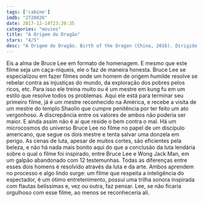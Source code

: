 ```yaml
---
tags: ['cabine']
imdb: "2720826"
date: 2017-12-14T23:20:35
categories: "movies"
title: "A Origem do Dragão"
stars: "4/5"
desc: "A Origem do Dragão. Birth of the Dragon (China, 2016). Dirigido por George Nolfi. Escrito por Stephen J. Rivele, Christopher Wilkinson, Michael Dorgan. Com Yu Xia (Wong Jack Man), Wang Xi'An (Tai Chi Grandmaster / Wang Lian), Hai Yu (Shaolin Abbot), Yue Wu (Wang Biao), Billy Magnussen (Steve McKee), Steven Roberts (Beat Poet), Riley Wood (Hippie Girl), Philip Ng (Bruce Lee), Simon Yin (Vinnie Wei), Terry Chen (Frankie Chen), Ron Yuan (Tony Yu), Lillian Lim (Janet Wei), Yee Jee Tso (Winston Peng), Jingjing Qu (Xiulan Quan), Simon Chin (Wai Fu), Nickson Kong (Wong's Cousin), Peter Chao (Busboy), Hawlan Ng (Valet), Xing Jin (Auntie Blossom)."
---
```

Eis a alma de Bruce Lee em formato de homenagem. E mesmo que este filme seja um caça-níqueis, ele o faz de maneira honesta. Bruce Lee se especializou em fazer filmes onde um homem de origem humilde resolve se rebelar contra as injustiças do mundo, da exploração dos pobres pelos ricos, etc. Para isso ele treina muito ou é um mestre em kung fu em um estilo que resolve todos os problemas. Aqui ele está para terminar seu primeiro filme, já é um mestre reconhecido na América, e recebe a visita de um mestre do templo Shaolin que cumpre penitência por ter feito um ato vergonhoso. A discrepância entre os valores de ambos não poderia ser maior. E ainda assim não é aí que reside o bem contra o mal. Há um microcosmos do universo Bruce Lee no filme no papel de um discípulo americano, que segue os dois mestre e tenta salvar uma donzela em perigo. As cenas de luta, apesar de muitos cortes, são eficientes pela beleza, e não há nada mais bonito aqui do que a conclusão da luta lendária sobre o qual o filme foi inspirado, entre Bruce Lee e Wong Jack Man, em um galpão abandonado com 12 testemunhas. Todas as diferenças entre esses dois homens é resolvido através da luta e da arte. Ambos aprendem no processo e algo lindo surge: um filme que respeita a inteligência do espectador, é um ótimo entretenimento, possui uma trilha sonora inspirada com flautas belíssimas e, vez ou outra, faz pensar. Lee, se não ficaria orgulhoso com esse filme, ao menos se reconheceria ali.
